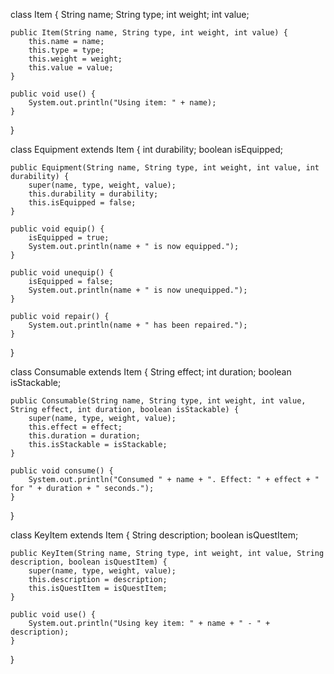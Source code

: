 class Item {
    String name;
    String type;
    int weight;
    int value;

    public Item(String name, String type, int weight, int value) {
        this.name = name;
        this.type = type;
        this.weight = weight;
        this.value = value;
    }

    public void use() {
        System.out.println("Using item: " + name);
    }
}

class Equipment extends Item {
    int durability;
    boolean isEquipped;

    public Equipment(String name, String type, int weight, int value, int durability) {
        super(name, type, weight, value);
        this.durability = durability;
        this.isEquipped = false;
    }

    public void equip() {
        isEquipped = true;
        System.out.println(name + " is now equipped.");
    }

    public void unequip() {
        isEquipped = false;
        System.out.println(name + " is now unequipped.");
    }

    public void repair() {
        System.out.println(name + " has been repaired.");
    }
}

class Consumable extends Item {
    String effect;
    int duration;
    boolean isStackable;

    public Consumable(String name, String type, int weight, int value, String effect, int duration, boolean isStackable) {
        super(name, type, weight, value);
        this.effect = effect;
        this.duration = duration;
        this.isStackable = isStackable;
    }

    public void consume() {
        System.out.println("Consumed " + name + ". Effect: " + effect + " for " + duration + " seconds.");
    }
}

class KeyItem extends Item {
    String description;
    boolean isQuestItem;

    public KeyItem(String name, String type, int weight, int value, String description, boolean isQuestItem) {
        super(name, type, weight, value);
        this.description = description;
        this.isQuestItem = isQuestItem;
    }

    public void use() {
        System.out.println("Using key item: " + name + " - " + description);
    }
}
